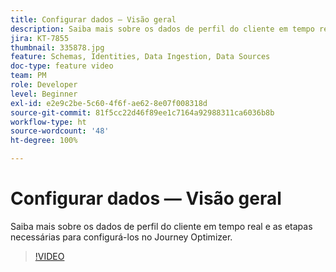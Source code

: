 ```yaml
---
title: Configurar dados — Visão geral
description: Saiba mais sobre os dados de perfil do cliente em tempo real e as etapas necessárias para configurá-los no Journey Optimizer.
jira: KT-7855
thumbnail: 335878.jpg
feature: Schemas, Identities, Data Ingestion, Data Sources
doc-type: feature video
team: PM
role: Developer
level: Beginner
exl-id: e2e9c2be-5c60-4f6f-ae62-8e07f008318d
source-git-commit: 81f5cc22d46f89ee1c7164a92988311ca6036b8b
workflow-type: ht
source-wordcount: '48'
ht-degree: 100%

---
```


# Configurar dados — Visão geral

Saiba mais sobre os dados de perfil do cliente em tempo real e as etapas necessárias para configurá-los no Journey Optimizer.

>[!VIDEO](https://video.tv.adobe.com/v/335878?quality=12&learn=on)
